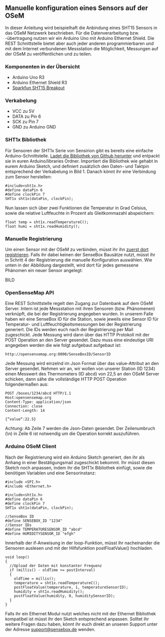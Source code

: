 ## Manuelle konfiguration eines Sensors auf der OSeM

In dieser Anleitung wird beispielhaft die Anbindung eines SHT15 Sensors in das OSeM Netzwerk beschrieben. Für die Datenverarbeitung bzw. -übertragung nutzen wir ein Arduino Uno  mit Arduino Ethernet Shield. Die REST Schnittstelle bietet aber auch jeder anderen programmierbaren und mit dem Internet verbundenen Messstation die Möglichkeit, Messungen auf der OSeM zu veröffentlichen und zu teilen.

### Komponenten in der Übersicht
* Arduino Uno R3
* Arduino Ethernet Shield R3
* [Sparkfun SHT15 Breakout](https://www.sparkfun.com/products/8257)

### Verkabelung
* VCC zu 5V
* DATA zu Pin 6
* SCK zu Pin 7
* GND zu Arduino GND

### SHT1x Bibliothek
Für Sensoren der SHT1x Serie von Sensirion gibt es bereits eine einfache Arduino-Schnittstelle. [Ladet die Bibliothek von Github herunter](https://github.com/practicalarduino/SHT1x) und entpackt sie in euren Arduino/libraries Ordner. Importiert die Bibliothek wie gehabt in eurem Arduino Sketch, und definiert zusätzlich den Daten- und Taktpin entsprechend der Verkabelung in Bild 1. Danach könnt ihr eine Verbindung zum Sensor herstellen:

```arduino
#include<sht1x.h>
#define dataPin 6
#define clockPin 7
SHT1x sht1x(dataPin, clockPin);
```

Nun lassen sich über zwei Funktionen die Temperatur in Grad Celsius, sowie die relative Luftfeuchte in Prozent als Gleitkommazahl abspeichern:

```arduino
float temp = sht1x.readTemperatureC();
float humi = sht1x.readHumidity();
```

### Manuelle Registrierung
Um einen Sensor mit der OSeM zu verbinden, müsst ihr ihn [zuerst dort registrieren](http://opensensemap.org/#/register). Falls ihr dabei keinen der SenseBox Bausätze nutzt, müsst ihr in Schritt 4 der Registrierung die manuelle Konfiguration auswählen. Wie unten in der Abbildung dargestellt, wird dort für jedes gemessene Phänomen ein neuer Sensor angelegt:

BILD

### OpenSenseMap API
Eine REST Schnittstelle regelt den Zugang zur Datenbank auf dem OSeM Server. Intern ist jede Messstation mit ihren Sensoren (bzw. Phänomenen) verknüpft, die bei der Registrierung angegeben wurden. In unserem Falle haben wir eine SenseBox ID für die Station, sowie jeweils eine Sensor ID für Temperatur- und Luftfeuchtigkeitsmessungen bei der Registrierung generiert. Die IDs werden euch nach der Registrierung per Mail zugeschickt. Jede Messung wird dann über das HTTP Protokoll mit der POST Operation an den Server gesendet. Dazu muss eine eindeutige URI angegeben werden die wie folgt aufgebaut aufgebaut ist:

```
http://opensensemap.org:8000/SenseBoxID/SensorID
```

Jede Messung wird einzelnd im Json Format über das value-Attribut an den Server gesendet. Nehmen wir an, wir wollen von unserer Station (ID 1234) einen Messwert des Thermometers (ID abcd) von 22,5 an den OSeM Server schicken, dann sähe die vollständige HTTP POST Operation folgendermaßen aus:

```
POST /boxes/1234/abcd HTTP/1.1
Host:opensensemap.org
Content-Type: application/json 
Connection: close 
Content-Length: 14

{“value“:22.5}
```
Achtung: Ab Zeile 7 werden die Json-Daten gesendet. Der Zeilenumbruch (\n) in Zeile 6 ist notwendig um die Operation korrekt auszuführen. 

### Arduino OSeM Client
Nach der Registrierung wird ein Arduino Sketch generiert, den ihr als Anhang in einer Bestätigungsmail zugeschickt bekommt. Ihr müsst diesen Sketch noch anpassen, indem ihr die SHT1x Bibliothek einfügt, sowie die benötigen Variablen und eine Sensorinstanz:

```arduino
#include <SPI.h>
#include <Ethernet.h>

#include<sht1x.h>
#define dataPin 6
#define clockPin 7
SHT1x sht1x(dataPin, clockPin);
 
//SenseBox ID
#define SENSEBOX_ID "1234"
//Sensor IDs
#define TEMPERATURESENSOR_ID "abcd"
#define HUMIDITYSENSOR_ID "efgh"
```

Innerhalb der if-Anweisung in der loop-Funktion, müsst ihr nacheinander die Sensoren auslesen und mit der Hilfsfunktion postFloatValue() hochladen. 

```arduino
void loop()
{
  //Upload der Daten mit konstanter Frequenz
  if (millis() - oldTime >= postInterval)
  {
    oldTime = millis();
    temperature = sht1x.readTemperatureC();
    postFloatValue(temperature, 1, temperatureSensorID);
    humidity = sht1x.readHumidity();
    postFloatValue(humidity, 0, humiditySensorID);
  }
}
```
Falls ihr ein Ethernet Modul nutzt welches nicht mit der Ethernet Bibliothek kompatibel ist müsst ihr den Sketch entsprechend anpassen. Solltet ihr weitere Fragen dazu haben, könnt ihr euch direkt an unseren Support unter der Adresse support@sensebox.de wenden.

